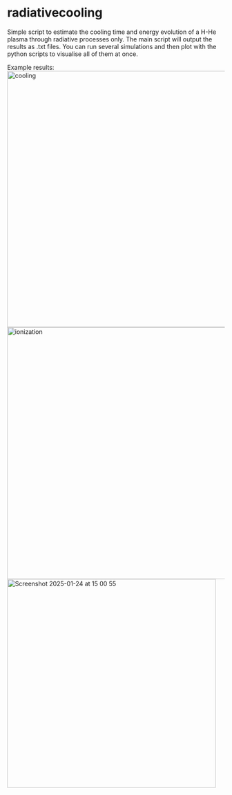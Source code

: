# radiativecooling
Simple script to estimate the cooling time and energy evolution of a H-He plasma through radiative processes only.
The main script will output the results as .txt files. You can run several simulations and then plot with the python scripts to visualise all of them at once.


Example results: 
<img width="593" alt="cooling" src="https://github.com/user-attachments/assets/2198dc6f-3e34-4cca-848d-43a3697e6610" />
<img width="583" alt="ionization" src="https://github.com/user-attachments/assets/1b334116-4182-405e-85d2-8d616355de17" />
<img width="483" alt="Screenshot 2025-01-24 at 15 00 55" src="https://github.com/user-attachments/assets/230057dd-141c-4ce6-9347-2879d2a793a8" />
